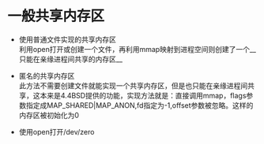 一般共享内存区
========
* 使用普通文件实现的共享内存区  
    利用open打开或创建一个文件，再利用mmap映射到进程空间则创建了一个__只能在亲缘进程间共享的内存区__  

* 匿名的共享内存区  
    此方法不需要创建文件就能实现一个共享内存区，但是也只能在亲缘进程间共享，这本来是4.4BSD提供的功能，实现方法就是：直接调用mmap，flags参数指定成MAP_SHARED|MAP_ANON,fd指定为-1,offset参数被忽略。这样的内存区被初始化为0  
* 使用open打开/dev/zero
